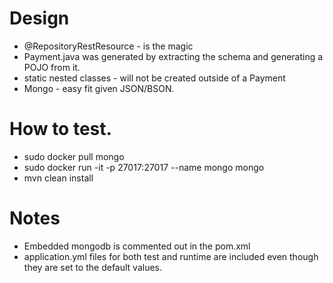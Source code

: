 # Design

* @RepositoryRestResource - is the magic
* Payment.java was generated by extracting the schema and generating a POJO from it.
* static nested classes - will not be created outside of a Payment
* Mongo - easy fit given JSON/BSON.

# How to test.

* sudo docker pull mongo
* sudo docker run -it -p 27017:27017 --name mongo mongo
* mvn clean install 

# Notes

* Embedded mongodb is commented out in the pom.xml
* application.yml files for both test and runtime are included even though they are set to the default values.
